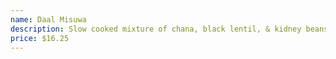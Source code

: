 ```yaml
---
name: Daal Misuwa
description: Slow cooked mixture of chana, black lentil, & kidney beans with chef's spices.
price: $16.25
---
```

